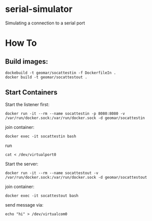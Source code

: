 # serial-simulator

Simulating a connection to a serial port

# How To

## Build images:

```
dockebuild -t geomar/socattestin -f DockerfileIn .
docker build -t geomar/socattestout .
```

## Start Containers

Start the listener first:

```
docker run -it --rm --name socattestin -p 8080:8080 -v /var/run/docker.sock:/var/run/docker.sock -d geomar/socattestin
```

join container:

```
docker exec -it socattestin bash
```
run 

```
cat < /dev/virtualport0
```

Start the server:

```
docker run -it --rm --name socattestout -v /var/run/docker.sock:/var/run/docker.sock -d geomar/socattestout
```

join container:

```
docker exec -it socattestout bash
```

send message via:

```
echo "hi" > /dev/virtualcom0
```